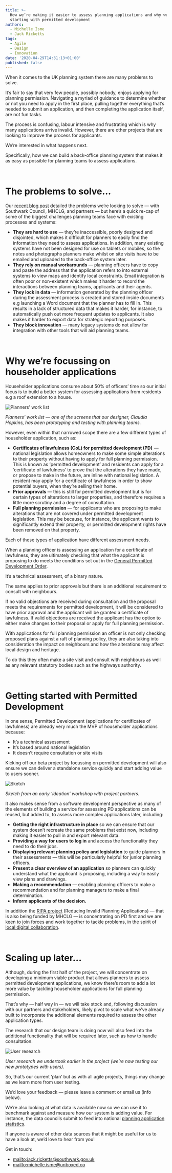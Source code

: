 ```yaml
---
title: >-
  How we’re making it easier to assess planning applications and why we’re
  starting with permitted development
authors:
  - Michelle Isme
  - Jack Ricketts
tags:
  - Agile
  - Design
  - Innovation
date: '2020-04-29T14:31:13+01:00'
published: false
---
```

When it comes to the UK planning system there are many problems to solve.

It’s fair to say that very few people, possibly nobody, enjoys applying for planning permission. Navigating a myriad of guidance to determine whether or not you need to apply in the first place, pulling together everything that’s needed to submit an application, and then completing the application itself, are not fun tasks.

The process is confusing, labour intensive and frustrating which is why many applications arrive invalid. However, there are other projects that are looking to improve the process for applicants.

We’re interested in what happens next.

Specifically, how we can build a back-office planning system that makes it as easy as possible for planning teams to assess applications.

<br/>

# The problems to solve…

Our [recent blog post](https://unboxed.co/blog/the-future-planning-system-for-local-authorities/) detailed the problems we’re looking to solve — with Southwark Council, MHCLG, and partners — but here’s a quick re-cap of some of the biggest challenges planning teams face with existing processes and systems:

* <b>They are hard to use</b> — they’re inaccessible, poorly designed and disjointed, which makes it difficult for planners to easily find the information they need to assess applications. In addition, many existing systems have not been designed for use on tablets or mobiles, so the notes and photographs planners make whilst on site visits have to be emailed and uploaded to the back-office system later.
* <b>They rely on manual workarounds</b> — planning officers have to copy and paste the address that the application refers to into external systems to view maps and identify local constraints. Email integration is often poor or non-existent which makes it harder to record the interactions between planning teams, applicants and their agents.
* <b>They lock in data</b> — information generated by the planning officer during the assessment process is created and stored inside documents e.g launching a Word document that the planner has to fill in. This results in a lack of structured data that makes it harder, for instance, to automatically push out more frequent updates to applicants. It also makes it harder to export data for strategic reporting purposes.
* <b>They block innovation</b> — many legacy systems do not allow for integration with other tools that will aid planning teams.

<br/>

# Why we’re focussing on householder applications

Householder applications consume about 50% of officers’ time so our initial focus is to build a better system for assessing applications from residents e.g a roof extension to a house.

![Planners’ work list](https://s3-eu-west-1.amazonaws.com/unboxed-web-image-uploader/e03e77849edd9bc4d21b7070ed0c6ea2.jpeg)

<i>Planners’ work list — one of the screens that our designer, Claudia Hopkins, has been prototyping and testing with planning teams.</i>

However, even within that narrowed scope there are a few different types of householder application, such as:

* <b>Certificates of lawfulness (CoL) for permitted development (PD)</b>  —  national legislation allows homeowners to make some simple alterations to their property without having to apply for full planning permission. This is known as ‘permitted development’ and residents can apply for a ‘certificate of lawfulness’ to prove that the alterations they have made, or propose to make in the future, are inline with national legislation. A resident may apply for a certificate of lawfulness in order to show potential buyers, when they’re selling their home.
* <b>Prior approvals</b> — this is still for permitted development but is for certain types of alterations to larger properties, and therefore requires a little more scrutiny and a degree of consultation.
* <b>Full planning permission</b> — for applicants who are proposing to make alterations that are not covered under permitted development legislation. This may be because, for instance, the applicant wants to significantly extend their property, or permitted development rights have been removed on that property.

Each of these types of application have different assessment needs.

When a planning officer is assessing an application for a certificate of lawfulness, they are ultimately checking that what the applicant is proposing to do meets the conditions set out in the [General Permitted Development Order](http://www.legislation.gov.uk/uksi/2018/343/made).

It’s a technical assessment, of a binary nature.

The same applies to prior approvals but there is an additional requirement to consult with neighbours.

If no valid objections are received during consultation and the proposal meets the requirements for permitted development, it will be considered to have prior approval and the applicant will be granted a certificate of lawfulness. If valid objections are received the applicant has the option to either make changes to their proposal or apply for full planning permission.

With applications for full planning permission an officer is not only checking proposed plans against a raft of planning policy, they are also taking into consideration the impact on neighbours and how the alterations may affect local design and heritage.

To do this they often make a site visit and consult with neighbours as well as any relevant statutory bodies such as the highways authority.

<br/>

# Getting started with Permitted Development

In one sense, Permitted Development (applications for certificates of lawfulness) are already very much the MVP of householder applications because:

* It’s a technical assessment
* It’s based around national legislation
* It doesn’t require consultation or site visits

Kicking off our beta project by focussing on permitted development will also ensure we can deliver a standalone service quickly and start adding value to users sooner.

![Sketch](https://s3-eu-west-1.amazonaws.com/unboxed-web-image-uploader/20bc7af6b588efc7e6bbacc575d43aa5.jpeg)

<i>Sketch from an early ‘ideation’ workshop with project partners.</i>

It also makes sense from a software development perspective as many of the elements of building a service for assessing PD applications can be reused, but added to, to assess more complex applications later, including:

* <b>Getting the right infrastructure in place</b> so we can ensure that our system doesn’t recreate the same problems that exist now, including making it easier to pull in and export relevant data.
* <b>Providing a way for users to log in</b> and access the functionality they need to do their jobs.
* <b>Displaying relevant planning policy and legislation</b> to guide planners in their assessments — this will be particularly helpful for junior planning officers.
* <b>Present a clear overview of an application</b> so planners can quickly understand what the applicant is proposing, including a way to easily view plans and drawings.
* <b>Making a recommendation</b> — enabling planning officers to make a recommendation and for planning managers to make a final determination.
* <b>Inform applicants of the decision.</b>

In addition the [RIPA project](https://www.ripa.digital/) (Reducing Invalid Planning Applications) — that is also being funded by MHCLG — is concentrating on PD first and we are keen to join forces and work together to tackle problems, in the spirit of [local digital collaboration](https://localdigital.gov.uk/about/).

<br/>

# Scaling up later…

Although, during the first half of the project, we will concentrate on developing a minimum viable product that allows planners to assess permitted development applications, we know there’s room to add a lot more value by tackling householder applications for full planning permission.

That’s why — half way in — we will take stock and, following discussion with our partners and stakeholders, likely pivot to scale what we’ve already built to incorporate the additional elements required to assess the other application types.

The research that our design team is doing now will also feed into the additional functionality that will be required later, such as how to handle consultation.

![User research](https://s3-eu-west-1.amazonaws.com/unboxed-web-image-uploader/7fcfcea8e3673c094e4c2d4db2a33cc9.jpeg)

<i>User research we undertook earlier in the project (we’re now testing our new prototypes with users).</i>

So, that’s our current ‘plan’ but as with all agile projects, things may change as we learn more from user testing.

We’d love your feedback — please leave a comment or email us (info below).

We’re also looking at what data is available now so we can use it to benchmark against and measure how our system is adding value. For instance, the data councils submit to feed into national [planning application statistics](https://www.gov.uk/government/collections/planning-applications-statistics).

If anyone is aware of other data sources that it might be useful for us to have a look at, we’d love to hear from you!

Get in touch:

* <mailto:jack.ricketts@southwark.gov.uk>
* <mailto:michelle.isme@unboxed.co>
